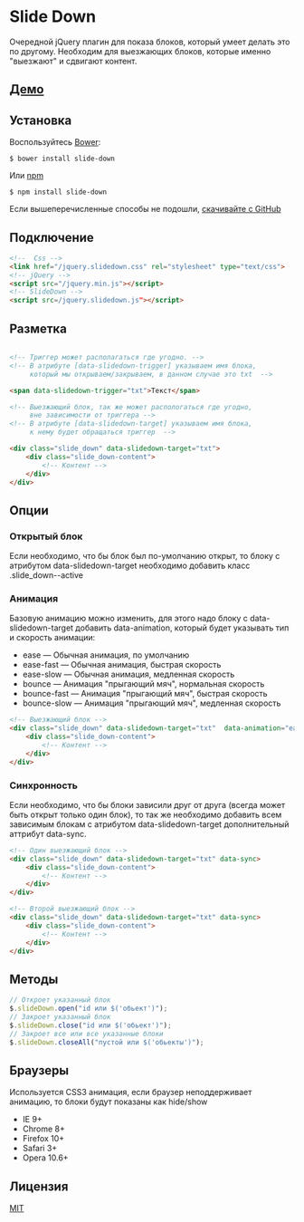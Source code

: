 # Slide Down #
Очередной jQuery плагин для показа блоков, который умеет делать это по другому. Необходим для выезжающих блоков, которые именно "выезжают" и сдвигают контент. 

## [Демо](http://b2bcenter.github.io/slide-down/#Demo) ##

## Установка ##
Воспользуйтесь [Bower](http://bower.io):


```
$ bower install slide-down
```

Или [npm](https://www.npmjs.com/package/slide-down)

```
$ npm install slide-down
```

Если вышеперечисленные способы не подошли, [скачивайте с GitHub](https://github.com/b2bcenter/slide-down/zipball/master)

## Подключение ##

```html
<!--  Css -->
<link href="/jquery.slidedown.css" rel="stylesheet" type="text/css">
<!-- jQuery -->
<script src="/jquery.min.js"></script>
<!-- SlideDown -->
<script src=/jquery.slidedown.js"></script>
```



## Разметка ##

```html

<!-- Триггер может располагаться где угодно. -->
<!-- В атрибуте [data-slidedown-trigger] указываем имя блока,
     который мы открываем/закрываем, в данном случае это txt  -->

<span data-slidedown-trigger="txt">Текст</span>

<!-- Выезжающий блок, так же может распологаться где угодно,
     вне зависимости от триггера -->
<!-- В атрибуте [data-slidedown-target] указываем имя блока,
     к нему будет обращаться триггер  -->

<div class="slide_down" data-slidedown-target="txt">
	<div class="slide_down-content">
		<!-- Контент -->
	</div>
</div>
```



## Опции ##

### Открытый блок ###
Если необходимо, что бы блок был  по-умолчанию открыт, то блоку с атрибутом data-slidedown-target необходимо добавить класс .slide_down--active

### Анимация ###
Базовую анимацию можно изменить, для этого надо блоку с data-slidedown-target добавить data-animation, который будет указывать тип и скорость анимации:

* ease — Обычная анимация, по умолчанию
* ease-fast — Обычная анимация, быстрая скорость
* ease-slow — Обычная анимация, медленная скорость
* bounce — Анимация "прыгающий мяч", нормальная скорость
* bounce-fast — Анимация "прыгающий мяч", быстрая скорость
* bounce-slow — Анимация "прыгающий мяч", медленная скорость


```html
<!-- Выезжающий блок -->
<div class="slide_down" data-slidedown-target="txt"  data-animation="ease-slow">
	<div class="slide_down-content">
		<!-- Контент -->
	</div>
</div>
```


### Синхронность ###
Если необходимо, что бы блоки зависили друг от друга (всегда может быть открыт только один блок), то так же необходимо добавить всем зависимым блокам   с атрибутом data-slidedown-target  дополнительный аттрибут data-sync.


```html
<!-- Один выезжающий блок -->
<div class="slide_down" data-slidedown-target="txt" data-sync>
	<div class="slide_down-content">
		<!-- Контент -->
	</div>
</div>

<!-- Второй выезжающий блок -->
<div class="slide_down" data-slidedown-target="txt" data-sync>
	<div class="slide_down-content">
		<!-- Контент -->
	</div>
</div>
```


## Методы ##


```javascript
// Откроет указанный блок
$.slideDown.open("id или $('обьект')");
// Закроет указанный блок
$.slideDown.close("id или $('обьект')");
// Закроет все или все указанные блоки
$.slideDown.closeAll("пустой или $('обьекты')"); 
```

## Браузеры ##
Используется CSS3 анимация, если браузер неподдерживает анимацию, то блоки будут показаны как hide/show

* IE 9+
* Chrome 8+
* Firefox 10+
* Safari 3+
* Opera 10.6+

## Лицензия ##

[MIT](https://github.com/b2bcenter/slide-down/blob/master/LICENSE)
